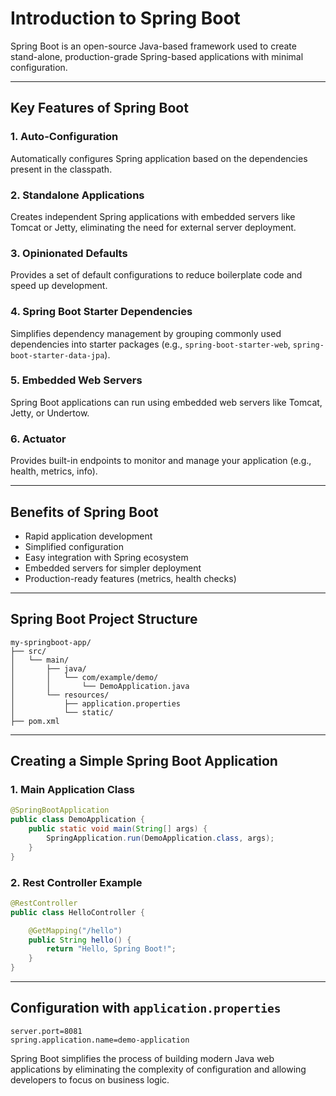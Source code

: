 
# Introduction to Spring Boot

Spring Boot is an open-source Java-based framework used to create stand-alone, production-grade Spring-based applications with minimal configuration.

---

## Key Features of Spring Boot

### 1. **Auto-Configuration**
Automatically configures Spring application based on the dependencies present in the classpath.

### 2. **Standalone Applications**
Creates independent Spring applications with embedded servers like Tomcat or Jetty, eliminating the need for external server deployment.

### 3. **Opinionated Defaults**
Provides a set of default configurations to reduce boilerplate code and speed up development.

### 4. **Spring Boot Starter Dependencies**
Simplifies dependency management by grouping commonly used dependencies into starter packages (e.g., `spring-boot-starter-web`, `spring-boot-starter-data-jpa`).

### 5. **Embedded Web Servers**
Spring Boot applications can run using embedded web servers like Tomcat, Jetty, or Undertow.

### 6. **Actuator**
Provides built-in endpoints to monitor and manage your application (e.g., health, metrics, info).

---

## Benefits of Spring Boot

- Rapid application development
- Simplified configuration
- Easy integration with Spring ecosystem
- Embedded servers for simpler deployment
- Production-ready features (metrics, health checks)

---

## Spring Boot Project Structure

```
my-springboot-app/
├── src/
│   └── main/
│       ├── java/
│       │   └── com/example/demo/
│       │       └── DemoApplication.java
│       └── resources/
│           ├── application.properties
│           └── static/
├── pom.xml
```

---

## Creating a Simple Spring Boot Application

### 1. **Main Application Class**

```java
@SpringBootApplication
public class DemoApplication {
    public static void main(String[] args) {
        SpringApplication.run(DemoApplication.class, args);
    }
}
```

### 2. **Rest Controller Example**

```java
@RestController
public class HelloController {

    @GetMapping("/hello")
    public String hello() {
        return "Hello, Spring Boot!";
    }
}
```

---

## Configuration with `application.properties`

```properties
server.port=8081
spring.application.name=demo-application
```

Spring Boot simplifies the process of building modern Java web applications by eliminating the complexity of configuration and allowing developers to focus on business logic.
